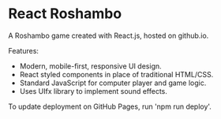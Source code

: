 # React Roshambo

A Roshambo game created with React.js, hosted on github.io.

Features:
- Modern, mobile-first, responsive UI design.
- React styled components in place of traditional HTML/CSS.
- Standard JavaScript for computer player and game logic.
- Uses UIfx library to implement sound effects.

To update deployment on GitHub Pages, run 'npm run deploy'.
